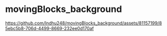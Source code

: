 <h1>movingBlocks_background</h1>


https://github.com/Indhu248/movingBlocks_background/assets/81157199/85ebc5b8-706d-4499-8669-232ee0d170af

